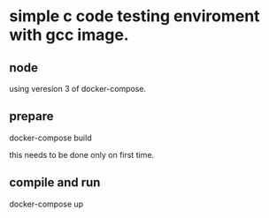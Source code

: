 # simple c code testing enviroment with gcc image.
## node
using veresion 3 of docker-compose.
## prepare
docker-compose build

this needs to be done only on first time.
## compile and run
docker-compose up